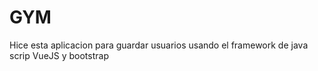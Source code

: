# GYM
Hice esta aplicacion para guardar usuarios usando el framework de java scrip VueJS y bootstrap
